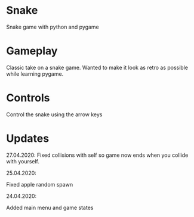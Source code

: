 # Snake
Snake game with python and pygame

# Gameplay
Classic take on a snake game. Wanted to make it look as retro 
as possible while learning pygame.

# Controls
Control the snake using the arrow keys

# Updates
27.04.2020:
Fixed collisions with self so game now ends when you collide with yourself.

25.04.2020:

Fixed apple random spawn

24.04.2020:

Added main menu and game states
